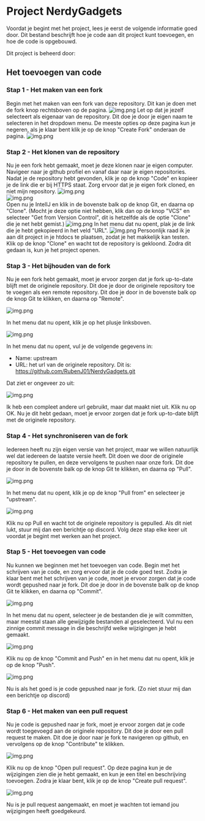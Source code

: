 # Project NerdyGadgets
Voordat je begint met het project, lees je eerst de volgende informatie goed door.
Dit bestand beschrijft hoe je code aan dit project kunt toevoegen, en hoe de code is opgebouwd.

Dit project is beheerd door: 

## Het toevoegen van code

### Stap 1 - Het maken van een fork

Begin met het maken van een fork van deze repository. Dit kan je doen met de fork knop rechtsboven op de pagina.
![img.png](src/main/resources/readmeImages/img.png)
Let op dat je jezelf selecteert als eigenaar van de repository. Dit doe je door je eigen naam te selecteren in het dropdown menu.
De meeste opties op deze pagina kun je negeren, als je klaar bent klik je op de knop "Create Fork" onderaan de pagina.
![img.png](src/main/resources/readmeImages/createFork.png)

### Stap 2 - Het klonen van de repository

Nu je een fork hebt gemaakt, moet je deze klonen naar je eigen computer. 
Navigeer naar je github profiel en vanaf daar naar je eigen repositories.
Nadat je de repository hebt gevonden, klik je op de knop "Code" en kopieer je de link die er bij HTTPS staat.
Zorg ervoor dat je je eigen fork cloned, en niet mijn repository.
![img.png](src/main/resources/readmeImages/urlKopieëren.png) \
![img.png](src/main/resources/readmeImages/https.png) \
Open nu je IntelIJ en klik in de bovenste balk op de knop Git, en daarna op "Clone". (Mocht je deze optie niet hebben, 
klik dan op de knop "VCS" en selecteer "Get from Version Control", dit is hetzelfde als de optie "Clone" die je net hebt gemist.)
![img.png](src/main/resources/readmeImages/clone.png)
In het menu dat nu opent, plak je de link die je hebt gekopieerd in het veld "URL".
![img.png](src/main/resources/readmeImages/cloneurl.png)
Persoonlijk raad ik je aan dit project in je htdocs te plaatsen, zodat je het makkelijk kan testen.
Klik op de knop "Clone" en wacht tot de repository is gekloond.
Zodra dit gedaan is, kun je het project openen.

### Stap 3 - Het bijhouden van de fork

Nu je een fork hebt gemaakt, moet je ervoor zorgen dat je fork up-to-date blijft met de originele repository.
Dit doe je door de originele repository toe te voegen als een remote repository.
Dit doe je door in de bovenste balk op de knop Git te klikken, en daarna op "Remote".

![img.png](src/main/resources/readmeImages/manageRemotes.png)

In het menu dat nu opent, klik je op het plusje linksboven.

![img.png](src/main/resources/readmeImages/plusje.png) 

In het menu dat nu opent, vul je de volgende gegevens in:
- Name: upstream 
- URL: het url van de originele repository. Dit is: https://github.com/RubenJ01/NerdyGadgets.git

Dat ziet er ongeveer zo uit: 

![img.png](src/main/resources/readmeImages/upstream.png) 

Ik heb een compleet andere url gebruikt, maar dat maakt niet uit. Klik nu op OK.
Nu je dit hebt gedaan, moet je ervoor zorgen dat je fork up-to-date blijft met de originele repository.

### Stap 4 - Het synchroniseren van de fork

Iedereen heeft nu zijn eigen versie van het project, maar we willen natuurlijk wel dat iedereen de laatste versie heeft.
Dit doen we door de originele repository te pullen, en deze vervolgens te pushen naar onze fork.
Dit doe je door in de bovenste balk op de knop Git te klikken, en daarna op "Pull".

![img.png](src/main/resources/readmeImages/pull.png) 

In het menu dat nu opent, klik je op de knop "Pull from" en selecteer je "upstream".

![img.png](src/main/resources/readmeImages/pullUpstream.png) 

Klik nu op Pull en wacht tot de originele repository is gepulled. Als dit niet lukt, stuur mij dan een berichtje op discord.
Volg deze stap elke keer uit voordat je begint met werken aan het project.

### Stap 5 - Het toevoegen van code

Nu kunnen we beginnen met het toevoegen van code.
Begin met het schrijven van je code, en zorg ervoor dat je de code goed test.
Zodra je klaar bent met het schrijven van je code, moet je ervoor zorgen dat je code wordt gepushed naar je fork.
Dit doe je door in de bovenste balk op de knop Git te klikken, en daarna op "Commit".

![img.png](src/main/resources/readmeImages/commit.png)

In het menu dat nu opent, selecteer je de bestanden die je wilt committen, 
maar meestal staan alle gewijzigde bestanden al geselecteerd. Vul nu een zinnige commit message in die beschrijfd welke
wijzigingen je hebt gemaakt.

![img.png](src/main/resources/readmeImages/desc.png)

Klik nu op de knop "Commit and Push" en in het menu dat nu opent, klik je op de knop "Push".

![img.png](src/main/resources/readmeImages/push.png)

Nu is als het goed is je code gepushed naar je fork. (Zo niet stuur mij dan een berichtje op discord)

### Stap 6 - Het maken van een pull request

Nu je code is gepushed naar je fork, moet je ervoor zorgen dat je code wordt toegevoegd aan de originele repository.
Dit doe je door een pull request te maken. Dit doe je door naar je fork te navigeren op github, en vervolgens op de knop "Contribute" te klikken.

![img.png](src/main/resources/readmeImages/contribute.png)

Klik nu op de knop "Open pull request". Op deze pagina kun je de wijzigingen zien die je hebt gemaakt, en kun je een titel en beschrijving toevoegen.
Zodra je klaar bent, klik je op de knop "Create pull request".

![img.png](src/main/resources/readmeImages/createPr.png)

Nu is je pull request aangemaakt, en moet je wachten tot iemand jou wijzigingen heeft goedgekeurd.
